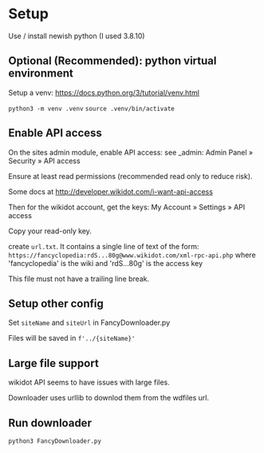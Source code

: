 # Setup

Use / install newish python (I used 3.8.10)

## Optional (Recommended): python virtual environment

Setup a venv: https://docs.python.org/3/tutorial/venv.html

`python3 -m venv .venv`
`source .venv/bin/activate`

## Enable API access

On the sites admin module, enable API access: see \_admin: Admin Panel » Security » API access

Ensure at least read permissions (recommended read only to reduce risk).

Some docs at http://developer.wikidot.com/i-want-api-access

Then for the wikidot account, get the keys: My Account » Settings » API access

Copy your read-only key.

create `url.txt`. It contains a single line of text of the form:
`https://fancyclopedia:rdS...80g@www.wikidot.com/xml-rpc-api.php`
where 'fancyclopedia' is the wiki and 'rdS...80g' is the access key

This file must not have a trailing line break.

## Setup other config

Set `siteName` and `siteUrl` in FancyDownloader.py

Files will be saved in `f'../{siteName}'`

## Large file support

wikidot API seems to have issues with large files.

Downloader uses urllib to downlod them from the wdfiles url.

## Run downloader

`python3 FancyDownloader.py`
